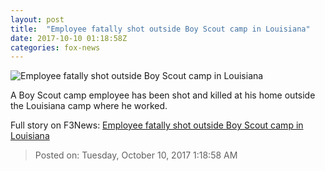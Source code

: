 ```yaml
---
layout: post
title:  "Employee fatally shot outside Boy Scout camp in Louisiana"
date: 2017-10-10 01:18:58Z
categories: fox-news
---
```


![Employee fatally shot outside Boy Scout camp in Louisiana](http://www.foxnews.com/content/dam/fox-news/logo/og-fn-foxnews.jpg)

A Boy Scout camp employee has been shot and killed at his home outside the Louisiana camp where he worked.


Full story on F3News: [Employee fatally shot outside Boy Scout camp in Louisiana](http://www.f3nws.com/n/ZSfqZF)

> Posted on: Tuesday, October 10, 2017 1:18:58 AM
